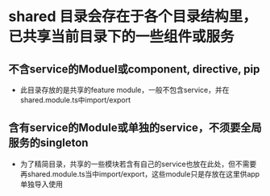 # shared 目录会存在于各个目录结构里，已共享当前目录下的一些组件或服务

## 不含service的Moduel或component, directive, pip
* 此目录存放的是共享的feature module，一般不包含service，并在shared.module.ts中import/export

## 含有service的Module或单独的service，不须要全局服务的singleton
* 为了精简目录，共享的一些模块若含有自己的service也放在此处，但不需要再shared.module.ts当中import/export，这些module只是存放在这里供app单独导入使用
